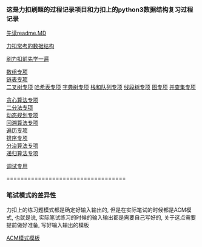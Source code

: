### 这是力扣刷题的过程记录项目和力扣上的python3数据结构复习过程记录

[先读readme.MD](./readme.MD)

[力扣常考的数据结构](leetcode_data_structure.ipynb)

[刷力扣前先学一遍](record.ipynb)

[数组专项](./数组)  
[链表专项](./链表)  
[二叉树专项](./二叉树)
[哈希表专项](./哈希表)
[字典树专项](./字典树)
[栈和队列专项](./栈和队列)
[线段树专项](./线段树)
[图专项](./图)
[并查集专项](./并查集)

[贪心算法专项](method/贪心算法)  
[二分法专项](method/二分法)  
[动态规划专项](method/动态规划)  
[回溯算法专项](method/回溯算法)  
[遍历专项](method/遍历)  
[排序专项](method/排序)  
[分治算法专项](method/分治)  
[递归算法专项](method/递归)  


[调试专用](check_test.py)


==================================
### 笔试模式的差异性

力扣上的练习题模式都是确定好输入输出的, 
但是在实际笔试的时候都是ACM模式, 也就是说,
实际笔试练习的时候的输入输出都是需要自己写好的,
关于这点需要提前做好准备, 写好输入输出的模板


[ACM模式模板](./ACM_pattern)

